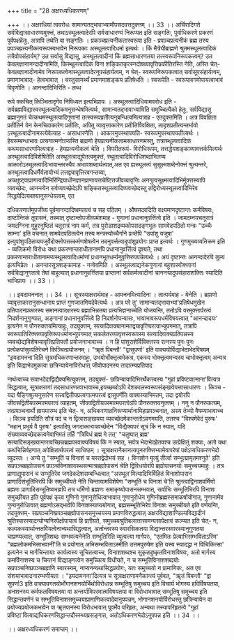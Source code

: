+++
title = "28 अक्षरध्यधिकरणम्"

+++
।। अक्षरधियां त्ववरोधः सामान्यतद्भावाभ्यामौपसदवत्तदुक्त्तम् ।। 33 ।। अर्चिरादिगते सर्वविद्यासाधारण्यमुक्त्तं, तथाऽस्थूलत्वादेरपि सर्वसाधारण्यं निरूप्यत इति सङ्गतिः, पूर्वाधिकरणे प्रकरणं पूर्वपक्षहेतुः, अत्रापि तथेति वा सङ्गतिः । प्रकञ्चप्रत्यनीकतास्वरूपा इति - प्रपञ्चप्रत्यनीकं ब्रह्म तस्य प्रपञ्चप्रत्यनीकत्वरूपस्वभावेन निरूपकाः अस्थूलत्वादिधर्मा इत्यर्थः । किं मैत्रेयीब्राह्मणे श्रुतमस्थूलत्वादिकं तत्रैवोपसंहार्यम्? उत सर्वासु विद्यासु, अस्थूलत्वादीनां किं ब्रह्मसाधारणतया तत्स्वरूपनिरूपकत्वम्? उत केवलज्ञानानन्दादीनामिति, किस्थूलत्वादिकं विना शङ्कितकृत्स्नदोषव्यावृत्तिप्रकीतिरस्ति नेति, अस्ति चेत्- केवलज्ञानादीनामेव निरूपकत्वेनास्थूलत्वादेरनुपसंहार्यत्वम्, न चेत्- स्वरूपनिरूपकत्वात् सर्वासूपसंहार्यत्वम्, प्रमाणाभावात्- हेत्वभावात् । वस्तुसामर्थ्यं प्रमाणमाशङ्कय प्रतिषेधति । स्वरूपेति - स्वरूपावगमोपायत्वाभावं विवृणोति । आनन्दादिभिरिति - लब्ध

रूपे क्कचित् किञ्चितादृगेव निषिध्यत इत्यभिप्रायः । अस्थूलत्वादिधियामवरोध इति - सर्वब्रह्मविद्यास्वस्थूलत्वादिकमनुसन्धेषमित्यर्थः, सामान्यतद्भावाभ्यामिति समुच्चित्यैको हेतुः, सर्वविद्यासु ब्रह्मानुगतं चेत्कथमस्थूलत्वादिगुणानां तत्स्वरूपप्रतीत्यनुबन्धित्वमित्यत्राह - एतदुक्त्तमिति । अत्र विवक्षिता प्रतीतिर्न येन केनचिदाकारेण प्रतीतिः, अपितु व्यावृत्ताकारेण प्रतीतिर्विवक्षिता, तादृशप्रतीत्यन्तर्भावो ऽस्थूलत्वादीनामस्त्येवेत्याह - असाधारणेति । आकारमुपस्थापयति- स्वरूपमुपस्थापयतीत्यर्थः । हेयसम्बन्धाभावः प्रत्यगात्मनोऽप्यस्ति ब्रह्मणो हेयप्रत्यनीकत्वमसाधारणमस्तु, तत्रास्थूलत्वादिकं कथमसाधारणमित्यत्राह - हेयप्रत्यनीकत्वं चेति । विपरीतरूपं- विरोधिरूपम्, तत्तद्धेयशङ्काव्यावत्तर्कमित्यर्थः अस्थूलत्वादिविशेषितेति अस्थूलत्वाद्युपेतत्वमुक्त्तं, स्थूलत्वादिविरोधिशब्दाभिलप्य आकारोऽस्थूलत्वादिःभावान्तरस्यैव अभावशब्दार्थत्वात्,अत एव ह्यस्थूलत्वं सुसूक्ष्मशब्देनोक्त्तं श्रुत्यन्तरे, अस्थूलत्वादिधर्मैर्यतायोभ्यं तत्तद्व्यावृत्तिरवगन्तव्या, अचक्षुष्ट्वाप्राणत्वादिभिरिन्द्रियाधीनज्ञानप्राणायत्तचेष्टितजीवव्यावृत्तिः अनगुत्वसूक्ष्मत्वादिभिर्मुक्त्तस्यापि व्यवच्छेदः, आनन्त्येन सर्वव्यवच्छेदेऽपि शङ्कितस्थूलत्वादिव्यवच्छेदस्तु तद्विरोध्यस्थूलत्वादिभिरेव सिद्धयेदित्यवश्यानुसन्धेयत्वम्, एत

दधिकरणार्तमुपजीव्य पूर्वमानन्दादिष्वमलत्वं च सह पठितम् । औषसदवदिति वक्ष्यमाणदृष्टान्तः कर्मविषयः, दार्ष्टान्तिकं तूपासनं, तस्मात् दृष्टान्तोपजीव्यमंशमाह - गुणानां प्रधानानुवर्त्तित्वे इति । जामदम्नयचतूरात्रं जमदग्निना मुहुरनुष्ठितं चतूरात्रं नाम कर्म, तत्र पुरोडाशद्रव्यकोपसदङ्गभूतः सामवेदपठितो मन्त्रः "उच्चैः साम्ना' इति वचनात् सामवेदपठितत्वेन तस्य मन्त्रस्योच्चैर्गाने प्रःप्तेपि "उपांशु यजुषा' इत्युपांशुपठितव्ययजुर्वेदोक्त्तोपसत्कर्मणशेषत्वेन तदनुवर्त्तत्वादुपांशुप्रयोगः प्राप्त इत्यर्थः । गुणमुख्यव्यतिक्रम इति - व्यतिक्रमो विरोधः यथा प्रकरणान्तराधीतानामपि प्रधानानुवर्त्तित्वं दृश्यते, तथा प्रकरणान्तराधीतानामप्यस्थूलत्वादिधर्माणां प्रधानभूतधर्म्यनुवृत्तिरुपपन्नेत्यर्थः । अयं दृष्टान्तः आनन्दादेरपि तुल्य इत्यभिप्रेतः । अनन्तरसूत्रशङ्कामाह - नन्वेवमिति । अस्थूलत्वाद्यनेकगुणानां बहुशास्वोक्त्तानां सर्वविद्यानुगतत्वे तेषां बाहुल्यात् प्रधानानुवर्त्तितया प्राप्तानां सर्वकर्मत्वादीनां चानन्त्यादुपसंहाराशक्त्तिः स्यादिति चाभिप्रायः ।। 33 ।।

।। इयदामननात् ।। 34 ।। सूत्रस्याक्षरार्थमाह - आमननमित्यादिना । तात्पर्यमाह - येनेति । ब्रह्मणो व्यावृत्ताकारानुसन्धानाय प्राप्तं गुणजातमियदेवेत्यर्थः । अत्र परे तु' सामान्यतद्भावाभ्यां'प्रतिषेधमुखेन प्रतिपादनप्रकारस्य समानत्वादक्षरस्य ब्रह्माभिन्नतया प्रत्यभिज्ञनाच्चेति योजयन्ति, ततोऽपि वरमुक्त्तार्परत्वं निदर्शनानुगुण्यात्, अङ्गानां प्रधानानुवर्त्तित्वे हि निदर्शनोपन्यासः, भावाभावरूपधर्मविषयत्वात् "आनन्दादयः' इत्यनेन न पौनरुक्त्तयमित्याहुः, तदयुक्त्तम्, सत्यादिवाक्यानामतद्वयावृत्तिपरत्वाभ्युपगमात्, तत्रापि स्वरूपातिरिक्त्तव्यावृत्तिरूपधर्मानभ्युपगमात् सकलेतरव्यावृत्तस्वरूपस्य सत्यादिवाक्यप्रतिपन्नस्य व्यवच्छेद्यविशेषव्यावृत्तिप्रतिपत्तौ प्रयोजनाभावाच्च । न हि पांशुराशेर्विविक्त्तस्य रत्नस्य पुनः पुनः प्रत्येकपांसुव्यतिरेचने किञ्चित्प्रयोजनम् । "ॠतं पिबन्तौ' "द्वासुपर्णा' इति वाक्ययोर्विद्याभेदाभेदविषयम् "इयदामनना'दिति सूत्रमधिकरणान्तरमाहुः, उभयोर्भोक्त्तृत्वमेकत्र, एकस्य भोक्त्तृत्वमन्यस्य चाभोक्त्तृत्वम् अन्यत्र इति विद्याभेदमुकत्वा छत्रिन्यायेनाविरोधात् जीवोपादनस्य तादात्म्यप्रतिपाद

नार्थत्वाच्च रूपाभदेदाद्विद्यैक्यमित्युक्त्तम्, तदयुक्त्तं- छत्रिन्यायादिभिरर्थैकत्त्वस्य "गुहां प्रविष्टवात्माना'वित्यत्र सिद्धत्वात्, सूत्राक्षराणां तदसाधारणत्वाभावाच्च,इयच्छब्दोऽपि देशकालस्वरूपसंङ्खयेयत्तासाधारणः । किञ्च - यदा षैङ्गिश्रुत्यनुसारेण सत्त्वद्वितीयप्रत्यगात्मपरत्वं द्वासुपर्णेति वाक्यस्याभिमतम्, तदा द्वयोरपि जीवसद्वितीयपरमात्मपरत्वं व्याहतम्, जीववद्वितीयपरमात्मपरत्वेऽपि पौनरुक्त्तयनुक्त्तम् । ननु न पौनरुकत्यम्, तत्प्रपञ्चनार्थो ह्मयमारम्भ इति चेत्- न, अधिकरणान्रनिरूप्यार्थानामिहाप्रपञ्चनात्, अस्य तेभ्यो वैषम्याभावाच्च । किञ्च इयदिति सौत्रं पदं च न द्वित्वसङ्खयया व्यवच्छेदमेकान्ततोऽवगमयति, ततश्च "विश्वमेवेदं पुरुषः' "महान् प्रभुर्य वै पुरुषः' इत्यादिषु जगदाकाऱ्वयवच्छेदेन "विद्यैक्यपरं सूत्रं किं न स्यात्, यदि संख्याव्यवच्छेदकत्वमेवाभिमतं तर्हि "त्रिविधं ब्रह्म मे तत्' "चतुष्पात् ब्रह्म' सत्यादिसङ्खयान्तरावच्छिन्नब्रह्मपरवाक्यविषयं किं न स्यात्, सर्वत्र भेदाभेदहेतवश्च उत्प्रेक्षितुं शक्याः, अतो यथा कथंचिन्निर्वहणात् अपेक्षितार्थपरत्वं साधिष्ठम् । सूत्राक्षरानैकानत्यपुनरुक्त्तिभ्यामेवापरेषां पक्षेऽप्यधिकरणभेदो व्युदस्तः । अन्ये तु "सम्भूतिं च विनाशं च यस्तद्वेदोभयं सह । विनाशेन मृत्युं तीर्त्वा सम्भूत्य्रामृतमश्नुते' इति सप्रपञ्चब्रह्मोपासनं प्रपञ्चविनाशावस्थसन्मात्रब्रह्मोपासनं चेति द्विविधयोरपि ब्रह्मोपासनयोः समुच्चयमाहुः । तत्र प्राणाद्युपासनं च सम्भूतिरेव जगदेकदेशसम्बन्धित्वात् "अस्थूल'मित्यादिभिर्विहितं विनाशोपासन प्राणादिसंभूतिभिरपि किं समुच्चीयते नेति चिन्तायामविशेषेण "सम्भूतिं च विनाशं चे'ति श्रुतत्वाद्विनाशवर्मिणो ब्रह्मणः प्राणादिसम्भूतिष्वभाव्रपि तत्र धर्मिणो ब्रह्मणः समाकृष्योपासनसम्भवात्, सर्वाभिः सम्भूतिभिरपि विनाशः समुच्छीयत इति पूर्वपक्षं कृत्व गुणिनो गुणानुरोधित्वाभावात् गुणानुरोधेन गुणिनोब्रह्मस्समाकर्षायोगात्, गुणानामेव गुण्यनुरोधित्वात् ब्रह्मणोऽसद्भावेपि विनाशस्याप्ययोगात्, ब्रह्मसम्भूतिभिरेव विनाशः समुच्चीयते इति वर्णयन्ति, तदयुक्त्तम्- सप्रपञ्चनिष्प्रपञ्चब्रह्मोपासनसमुच्चयस्य प्रमाणविरुद्धत्वात् अक्षरविद्याशाण्डिल्यविद्यादीनं श्रुतिस्वारस्यादन्योन्यनिरपेक्षोपायत्वं हि प्रतीयते, समुच्चयश्रुतिबलात्तासामन्यसापेक्षत्वं कल्प्यत इति चेत्- न, कल्पकस्यार्थान्ततविेयत्वेनान्यथासिद्धत्वात्, अर्तान्तरस्य स्वारसिकतया विद्यान्तरस्वारस्यानुगुणतया चाप्रम्प्यत्वात्, सम्भूतिशब्दः सम्भवत्यनेनेति सम्भूतिरिति व्युत्पत्त्या मार्गपरः, "एतमितः प्रेत्याभिसम्भविताऽस्मि' "ब्रह्मलोकमभिसाभवानी'ति च प्रयोगात् अभिसम्भविताऽस्मीति उत्तमपुरुषेण इति यस्य स्यादद्धा न विचिकित्सा' इत्यनेन च मार्गचिन्तायाः कार्यत्वस्य सूचितत्वाच्च, विनाशशब्दश्च सुकृतदुष्कृतविनाशविषयः, अतो मार्गस्य कमर्विनाशस्य च चिन्तनं विद्याङ्गत्वेन समुच्चित्य विधीयते, न च सम्भूतिविनाशशब्दयोः सप्रपञ्चनिष्प्रपञ्चब्रह्मणि स्वारस्यम्, नाप्यनन्यथासिद्धप्रयोगः, यतः समुच्चयो न प्रामाणिकः, अत एव संशयाभावादनारम्भणीयता । "इयदामनना'दित्यत्र च सूत्राक्षराणामनैकान्त्यं पूर्ववत्, "ॠतं पिबन्तौ' "द्वा सुपर्णा3 इति वाक्यावगतयोर्भोगानशनयोर्भिथोविरोधान्न सम्भूतिषु समुच्चय इति विचार्य भोगस्य हविर्विषयतया, अनशनस्य कर्मफलविषयतया वा अन्तर्यामिपरमात्मविषयतया वा विरोधाभावात् सम्भूतिषु समुच्चय इति सिद्धान्तवर्णनं च सम्भूतिविनाशसमुच्चयाप्रामाणिकत्वादेवानुपपन्नम्, भोगानशनयोर्विरोधस्तु छत्रिन्यायेन वा प्रयोज्यप्रयोजकभावेन वा ॠतपानस्य विरोधभावात् पूवर्मेव परिहृतः, अन्यथा तस्यापरिहृतत्वे "गुहां प्रविष्टा'वित्याद्यधिकरणसिद्धान्तदौस्स्थ्यप्रसङ्गात, अतोऽधिकरणभेदोऽनुपपन्न इति ।। 34 ।।

।। अक्षरध्यधिकरणं समाप्तम् ।।

